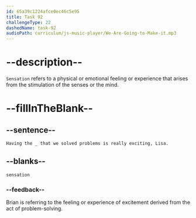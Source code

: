 ```yaml
---
id: 65a39c1224afce0ec46c5e95
title: Task 92
challengeType: 22
dashedName: task-92
audioPath: curriculum/js-music-player/We-Are-Going-to-Make-it.mp3
---
```


<!--
AUDIO REFERENCE: 
Brian: Having the sensation that we solved problems is really exciting, Lisa.
-->

# --description--

`Sensation` refers to a physical or emotional feeling or experience that arises from the stimulation of the senses or the mind.

# --fillInTheBlank--

## --sentence--

`Having the _ that we solved problems is really exciting, Lisa.`

## --blanks--

`sensation`

### --feedback--

Brian is referring to the feeling or experience of excitement derived from the act of problem-solving.
